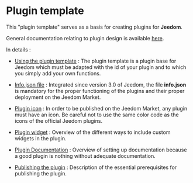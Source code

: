 # Plugin template

This "plugin template" serves as a basis for creating plugins for **Jeedom**.

General documentation relating to plugin design is available [here](https://doc.jeedom.com/en_US/dev/).

In details :   
* [Using the plugin template](https://doc.jeedom.com/en_US/dev/plugin_template) : The plugin template is a plugin base for Jeedom which must be adapted with the id of your plugin and to which you simply add your own functions.

* [Info.json file](https://doc.jeedom.com/en_US/dev/structure_info_json) : Integrated since version 3.0 of Jeedom, the file **info.json** is mandatory for the proper functioning of the plugins and their proper deployment on the Jeedom Market.

* [Plugin icon](https://doc.jeedom.com/en_US/dev/Icone_de_plugin) : In order to be published on the Jeedom Market, any plugin must have an icon. Be careful not to use the same color code as the icons of the official Jeedom plugins.

* [Plugin widget](https://doc.jeedom.com/en_US/dev/widget_plugin) : Overview of the different ways to include custom widgets in the plugin.

* [Plugin Documentation](https://doc.jeedom.com/en_US/dev/documentation_plugin) : Overview of setting up documentation because a good plugin is nothing without adequate documentation.

* [Publishing the plugin](https://doc.jeedom.com/en_US/dev/publication_plugin) : Description of the essential prerequisites for publishing the plugin.
